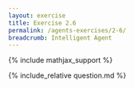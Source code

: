 ```yaml
---
layout: exercise
title: Exercise 2.6
permalink: /agents-exercises/2-6/
breadcrumb: Intelligent Agent
---
```


{% include mathjax_support %}

<div><i class="arrow-up" data-chapter="agents-exercises" data-exercise="ex_6" data-rating="0"></i></div>
{% include_relative question.md %}
